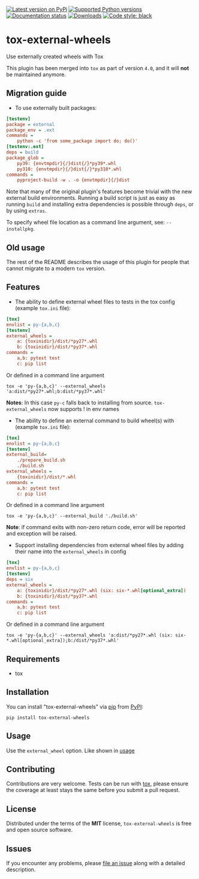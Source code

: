 [![Latest version on PyPi](https://badge.fury.io/py/tox-external-wheels.svg)](https://badge.fury.io/py/tox-external-wheels)
[![Supported Python versions](https://img.shields.io/pypi/pyversions/tox-external-wheels.svg)](https://pypi.org/project/tox-external-wheels/)
[![Documentation status](https://readthedocs.org/projects/tox-external-wheels/badge/?version=latest&style=flat-square)](https://tox-external-wheels.readthedocs.io/en/latest/?badge=latest)
[![Downloads](https://pepy.tech/badge/tox-external-wheels)](https://pepy.tech/project/tox-external-wheels)
[![Code style: black](https://img.shields.io/badge/code%20style-black-000000.svg)](https://github.com/python/black)

# tox-external-wheels

Use externally created wheels with Tox

This plugin has been merged into `tox` as part of version `4.0`, and it will **not** be maintained anymore.

## Migration guide

* To use externally built packages:
```ini
[testenv]
package = external
package_env = .ext
commands =
    python -c 'from some_package import do; do()'
[testenv:.ext]
deps = build
package_glob =
    py39: {envtmpdir}{/}dist{/}*py39*.whl
    py310: {envtmpdir}{/}dist{/}*py310*.whl
commands =
    pyproject-build -w . -o {envtmpdir}{/}dist
```

Note that many of the original plugin's features become trivial with the new external build environments.
Running a build script is just as easy as running `build` and installing extra dependencies is possible through `deps`,
or by using `extras`.

To specify wheel file location as a command line argument, see: `--installpkg`.

## Old usage

The rest of the README describes the usage of this plugin for people that cannot migrate to a modern `tox` version.

Features
--------

* The ability to define external wheel files to tests in the tox config (example `tox.ini` file):
```ini
[tox]
envlist = py-{a,b,c}
[testenv]
external_wheels =
    a: {toxinidir}/dist/*py27*.whl
    b: {toxinidir}/dist/*py37*.whl
commands =
    a,b: pytest test
    c: pip list
```

Or defined in a command line argument

```shell script
tox -e 'py-{a,b,c}' --external_wheels 'a:dist/*py27*.whl;b:dist/*py37*.whl'
```

**Notes**: In this case `py-c` falls back to installing from source. `tox-external_wheels` now supports ! in env names

* The ability to define an external command to build wheel(s) with (example `tox.ini` file):
```ini
[tox]
envlist = py-{a,b,c}
[testenv]
external_build=
    ./prepare_build.sh
    ./build.sh
external_wheels =
    {toxinidir}/dist/*.whl
commands =
    a,b: pytest test
    c: pip list
```

Or defined in a command line argument
```shell script
tox -e 'py-{a,b,c}' --external_build './build.sh'
```

**Note**: if command exits with non-zero return code, error will be reported and exception will be raised.

* Support installing dependencies from external wheel files by adding their name into the `external_wheels` in config

```ini
[tox]
envlist = py-{a,b,c}
[testenv]
deps = six
external_wheels =
    a: {toxinidir}/dist/*py27*.whl (six: six-*.whl[optional_extra])
    b: {toxinidir}/dist/*py37*.whl
commands =
    a,b: pytest test
    c: pip list
```

Or defined in a command line argument

```shell script
tox -e 'py-{a,b,c}' --external_wheels 'a:dist/*py27*.whl (six: six-*.whl[optional_extra]);b:/dist/*py37*.whl'
```


Requirements
------------

* tox


Installation
------------

You can install "tox-external-wheels" via [pip](https://pypi.org/project/pip/) from [PyPI](https://pypi.org):

```
pip install tox-external-wheels
```

Usage
-----

Use the `external_wheel` option. Like shown in [usage](#usage)

Contributing
------------
Contributions are very welcome. Tests can be run with [tox](https://tox.readthedocs.io/en/latest/), please ensure
the coverage at least stays the same before you submit a pull request.

License
-------

Distributed under the terms of the **MIT** license, `tox-external-wheels` is
free and open source software.


Issues
------

If you encounter any problems, please
[file an issue](https://github.com/keller00/tox-external-wheels/issues)
along with a detailed description.
